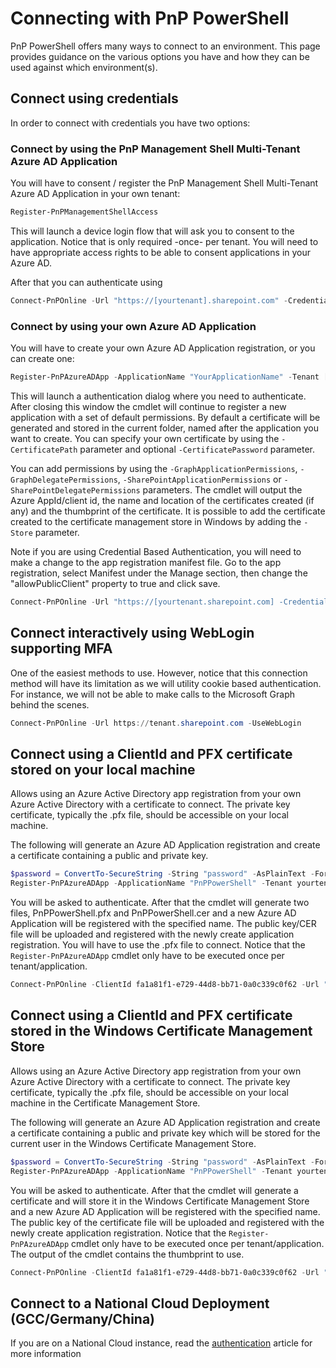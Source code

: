 # Connecting with PnP PowerShell

PnP PowerShell offers many ways to connect to an environment. This page provides guidance on the various options you have and how they can be used against which environment(s).


## Connect using credentials

In order to connect with credentials you have two options: 
### Connect by using the PnP Management Shell Multi-Tenant Azure AD Application

You will have to consent / register the PnP Management Shell Multi-Tenant Azure AD Application in your own tenant:

```powershell
Register-PnPManagementShellAccess
```

This will launch a device login flow that will ask you to consent to the application. Notice that is only required -once- per tenant. You will need to have appropriate access rights to be able to consent applications in your Azure AD.

After that you can authenticate using

```powershell
Connect-PnPOnline -Url "https://[yourtenant].sharepoint.com" -Credentials (Get-Credential)
```

### Connect by using your own Azure AD Application

You will have to create your own Azure AD Application registration, or you can create one:

```powershell
Register-PnPAzureADApp -ApplicationName "YourApplicationName" -Tenant [yourtenant.onmicrosoft.com] -Interactive
```

This will launch a authentication dialog where you need to authenticate. After closing this window the cmdlet will continue to register a new application with a set of default permissions. By default a certificate will be generated and stored in the current folder, named after the application you want to create. You can specify your own certificate by using the `-CertificatePath` parameter and optional `-CertificatePassword` parameter.

You can add permissions by using the `-GraphApplicationPermissions`, `-GraphDelegatePermissions`, `-SharePointApplicationPermissions` or `-SharePointDelegatePermissions` parameters. The cmdlet will output the Azure AppId/client id, the name and location of the certificates created (if any) and the thumbprint of the certificate. It is possible to add the certificate created to the certificate management store in Windows by adding the `-Store` parameter.

Note if you are using Credential Based Authentication, you will need to make a change to the app registration manifest file. Go to the app registration, select Manifest under the Manage section, then change the "allowPublicClient" property to true and click save.

```powershell
Connect-PnPOnline -Url "https://[yourtenant.sharepoint.com] -Credentials (Get-Credential) -ClientId [clientid]
```

## Connect interactively using WebLogin supporting MFA

One of the easiest methods to use. However, notice that this connection method will have its limitation as we will utility cookie based authentication. For instance, we will not be able to make calls to the Microsoft Graph behind the scenes. 

```powershell
Connect-PnPOnline -Url https://tenant.sharepoint.com -UseWebLogin
```

## Connect using a ClientId and PFX certificate stored on your local machine

Allows using an Azure Active Directory app registration from your own Azure Active Directory with a certificate to connect. The private key certificate, typically the .pfx file, should be accessible on your local machine. 

The following will generate an Azure AD Application registration and create a certificate containing a public and private key.
```powershell
$password = ConvertTo-SecureString -String "password" -AsPlainText -Force
Register-PnPAzureADApp -ApplicationName "PnPPowerShell" -Tenant yourtenant.onmicrosoft.com
```

You will be asked to authenticate. After that the cmdlet will generate two files, PnPPowerShell.pfx and PnPPowerShell.cer and a new Azure AD Application will be registered with the specified name. The public key/CER file will be uploaded and registered with the newly create application registration. You will have to use the .pfx file to connect. Notice that the `Register-PnPAzureADApp` cmdlet only have to be executed once per tenant/application.

```PowerShell
Connect-PnPOnline -ClientId fa1a81f1-e729-44d8-bb71-0a0c339c0f62 -Url "https://tenant.sharepoint.com" -Tenant tenant.onmicrosoft.com -CertificatePath '.\PnPPowerShell.pfx'
```

## Connect using a ClientId and PFX certificate stored in the Windows Certificate Management Store

Allows using an Azure Active Directory app registration from your own Azure Active Directory with a certificate to connect. The private key certificate, typically the .pfx file, should be accessible on your local machine in the Certificate Management Store.

The following will generate an Azure AD Application registration and create a certificate containing a public and private key which will be stored for the current user in the Windows Certificate Management Store.
```powershell
$password = ConvertTo-SecureString -String "password" -AsPlainText -Force
Register-PnPAzureADApp -ApplicationName "PnPPowerShell" -Tenant yourtenant.onmicrosoft.com -Store CurrentUser
```

You will be asked to authenticate. After that the cmdlet will generate a certificate and will store it in the Windows Certificate Management Store and a new Azure AD Application will be registered with the specified name. The public key of the certificate file will be uploaded and registered with the newly create application registration. Notice that the `Register-PnPAzureADApp` cmdlet only have to be executed once per tenant/application. The output of the cmdlet contains the thumbprint to use.

```PowerShell
Connect-PnPOnline -ClientId fa1a81f1-e729-44d8-bb71-0a0c339c0f62 -Url "https://tenant.sharepoint.com" -Tenant tenant.onmicrosoft.com -Thumbprint $thumbprint
```

## Connect to a National Cloud Deployment (GCC/Germany/China)

If you are on a National Cloud instance, read the [authentication](authentication.md) article for more information
